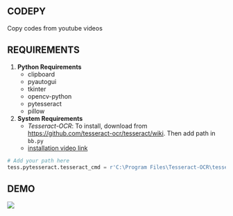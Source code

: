 ## CODEPY
Copy codes from youtube videos

## REQUIREMENTS
1. __Python Requirements__
    * clipboard
    * pyautogui
    * tkinter
    * opencv-python
    * pytesseract
    * pillow
2. __System Requirements__
    * _Tesseract-OCR_: To install, download from <https://github.com/tesseract-ocr/tesseract/wiki>. Then add path in `bb.py`
    * [installation video link](https://www.youtube.com/watch?v=4DrCIVS5U3Y&t=138s>)
 ```python
# Add your path here
tess.pytesseract.tesseract_cmd = r'C:\Program Files\Tesseract-OCR\tesseract.exe'
```

## DEMO
![](output/demo.gif)